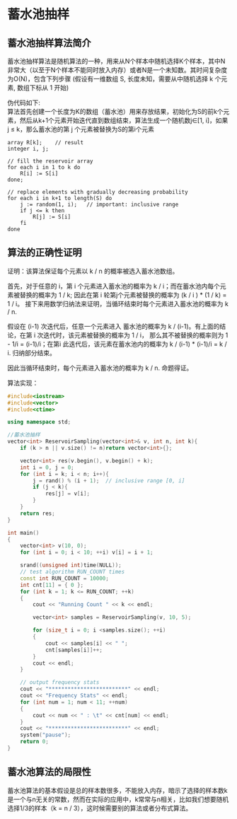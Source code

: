 # 蓄水池抽样  
## 蓄水池抽样算法简介

蓄水池抽样算法是随机算法的一种，用来从N个样本中随机选择K个样本，其中N非常大（以至于N个样本不能同时放入内存）或者N是一个未知数。其时间复杂度为O(N)，包含下列步骤 (假设有一维数组 S, 长度未知，需要从中随机选择 k 个元素, 数组下标从 1 开始)  

伪代码如下:  
算法首先创建一个长度为K的数组（蓄水池）用来存放结果，初始化为S的前k个元素，然后从k+1个元素开始迭代直到数组结束，算法生成一个随机数j∈[1, i]，如果 j ≤ k，那么蓄水池的第 j 个元素被替换为S的第i个元素  

```
array R[k];    // result
integer i, j;

// fill the reservoir array
for each i in 1 to k do
    R[i] := S[i]
done;

// replace elements with gradually decreasing probability
for each i in k+1 to length(S) do
    j := random(1, i);   // important: inclusive range
    if j <= k then
        R[j] := S[i]
    fi
done
```
## 算法的正确性证明  
  
证明：该算法保证每个元素以 k / n 的概率被选入蓄水池数组。 

首先，对于任意的 i，第 i 个元素进入蓄水池的概率为 k / i；而在蓄水池内每个元素被替换的概率为 1 / k; 因此在第 i 轮第j个元素被替换的概率为 (k / i ) * (1 / k) = 1 / i。 接下来用数学归纳法来证明，当循环结束时每个元素进入蓄水池的概率为 k / n. 

假设在 (i-1) 次迭代后，任意一个元素进入 蓄水池的概率为 k / (i-1)。有上面的结论，在第 i 次迭代时，该元素被替换的概率为 1 / i， 那么其不被替换的概率则为 1 - 1/i = (i-1)/i；在第i 此迭代后，该元素在蓄水池内的概率为 k / (i-1) * (i-1)/i = k / i. 归纳部分结束。 

因此当循环结束时，每个元素进入蓄水池的概率为 k / n. 命题得证。  

算法实现：
```c++
#include<iostream>
#include<vector>
#include<ctime>

using namespace std;

//蓄水池抽样
vector<int> ReservoirSampling(vector<int>& v, int n, int k){
    if (k > n || v.size() != n)return vector<int>{};

    vector<int> res(v.begin(), v.begin() + k);
    int i = 0, j = 0;
    for (int i = k; i < n; i++){
        j = rand() % (i + 1);  // inclusive range [0, i]
        if (j < k){
            res[j] = v[i];
        }
    }
    return res;
}

int main()
{
    vector<int> v(10, 0);
    for (int i = 0; i < 10; ++i) v[i] = i + 1;

    srand((unsigned int)time(NULL));
    // test algorithm RUN_COUNT times
    const int RUN_COUNT = 10000;
    int cnt[11] = { 0 };
    for (int k = 1; k <= RUN_COUNT; ++k)
    {
        cout << "Running Count " << k << endl;

        vector<int> samples = ReservoirSampling(v, 10, 5);

        for (size_t i = 0; i <samples.size(); ++i)
        {
            cout << samples[i] << " ";
            cnt[samples[i]]++;
        }
        cout << endl;
    }

    // output frequency stats
    cout << "*************************" << endl;
    cout << "Frequency Stats" << endl;
    for (int num = 1; num < 11; ++num)
    {
        cout << num << " : \t" << cnt[num] << endl;
    }
    cout << "*************************" << endl;
    system("pause");
    return 0;
}
```


## 蓄水池算法的局限性

蓄水池算法的基本假设是总的样本数很多，不能放入内存，暗示了选择的样本数k是一个与n无关的常数，然而在实际的应用中，k常常与n相关，比如我们想要随机选择1/3的样本（k = n / 3），这时候需要别的算法或者分布式算法。  
